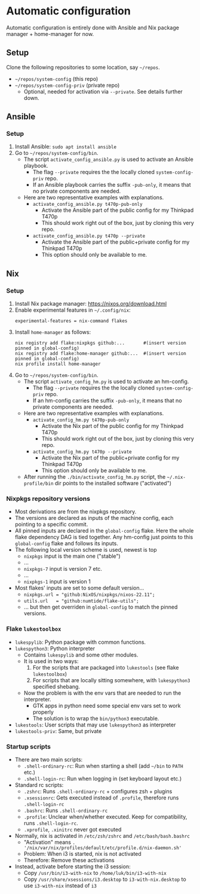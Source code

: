 # Automatic configuration
Automatic configuration is entirely done with Ansible and Nix package manager + home-manager for now.

## Setup
Clone the following repositories to some location, say `~/repos`.
- `~/repos/system-config` (this repo)
- `~/repos/system-config-priv` (private repo)
    - Optional, needed for activation via `--private`. See details further down.

## Ansible

### Setup
1. Install Ansible: `sudo apt install ansible`
2. Go to `~/repos/system-config/bin`.
    - The script `activate_config_ansible.py` is used to activate an Ansible playbook.
        - The flag `--private` requires the the locally cloned `system-config-priv` repo.
        - If an Ansible playbook carries the suffix `-pub-only`, it means that no private components are needed.
    - Here are two representative examples with explanations.
        - `activate_config_ansible.py t470p-pub-only`
            - Activate the Ansible part of the public config for my Thinkpad T470p
            - This should work right out of the box, just by cloning this very repo.
        - `activate_config_ansible.py t470p --private`
            - Activate the Ansible part of the public+private config for my Thinkpad T470p
            - This option should only be available to me. 


## Nix

### Setup
1. Install Nix package manager: https://nixos.org/download.html
2. Enable experimental features in `~/.config/nix`:
    ```
    experimental-features = nix-command flakes
    ```
3. Install `home-manager` as follows:
    ```
    nix registry add flake:nixpkgs github:...       #(insert version pinned in global-config)
    nix registry add flake:home-manager github:...  #(insert version pinned in global-config)
    nix profile install home-manager
    ```
4. Go to `~/repos/system-config/bin`.
    - The script `activate_config_hm.py` is used to activate an hm-config.
        - The flag `--private` requires the the locally cloned `system-config-priv` repo.
        - If an hm-config carries the suffix `-pub-only`, it means that no private components are needed.
    - Here are two representative examples with explanations.
        - `activate_config_hm.py t470p-pub-only`
            - Activate the Nix part of the public config for my Thinkpad T470p
            - This should work right out of the box, just by cloning this very repo.
        - `activate_config_hm.py t470p --private`
            - Activate the Nix part of the public+private config for my Thinkpad T470p
            - This option should only be available to me. 
    - After running the `./bin/activate_config_hm.py` script, the `~/.nix-profile/bin` dir points to the installed software ("activated")


### Nixpkgs repository versions
- Most derivations are from the nixpkgs repository.
- The versions are declared as inputs of the machine config, each pointing to a specific commit.
- All pinned inputs are declared in the `global-config` flake. Here the whole flake dependency DAG is tied together. Any hm-config just points to this `global-config` flake and follows its inputs.  
- The following local version scheme is used, newest is top
    - `nixpkgs` input is the main one ("stable")
    - ...
    - `nixpkgs-7` input is version 7 etc.
    - ...
    - `nixpkgs-1` input is version 1
- Most flakes' inputs are set to some default version...
    - `nixpkgs.url = "github:NixOS/nixpkgs/nixos-22.11";`
    - `utils.url   = "github:numtide/flake-utils";`
    - ... but then get overriden in `global-config` to match the pinned versions.


### Flake `lukestoolbox`
- `lukespylib`: Python package with common functions. 
- `lukespython3`: Python interpreter
    - Contains `lukespylib` and some other modules.
    - It is used in two ways:
        1. For the scripts that are packaged into `lukestools` (see flake `lukestoolbox`)
        2. For scripts that are locally sitting somewhere, with `lukespython3` specified shebang.
    - Now the problem is with the env vars that are needed to run the interpreter.
        - GTK apps in python need some special env vars set to work properly
        - The solution is to wrap the `bin/python3` executable.
- `lukestools`: User scripts that may use `lukespython3` as interpreter
- `lukestools-priv`: Same, but private


### Startup scripts
- There are two main scripts:
    - `.shell-ordinary-rc`: Run when starting a shell (add `~/bin` to `PATH` etc.)
    - `.shell-login-rc`: Run when logging in (set keyboard layout etc.)
- Standard rc scripts:
    - `.zshrc`: Runs `.shell-ordinary-rc` + configures zsh + plugins
    - `.xsessionrc`: Gets executed instead of `.profile`, therefore runs `.shell-login-rc`
    - `.bashrc`: Runs `.shell-ordinary-rc`
    - `.profile`: Unclear when/whether executed. Keep for compatibility, runs `.shell-login-rc`.
    - `.xprofile`, `.xinitrc` never got executed
- Normally, nix is activated in `/etc/zsh/zshrc` and `/etc/bash/bash.bashrc`
    - "Activation" means `. '/nix/var/nix/profiles/default/etc/profile.d/nix-daemon.sh'` 
    - Problem: When i3 is started, nix is not activated
    - Therefore: Remove these activations
- Instead, activate before starting the i3 session: 
    - Copy `/usr/bin/i3-with-nix` to `/home/luk/bin/i3-with-nix`
    - Copy `/usr/share/xsessions/i3.desktop` to `i3-with-nix.desktop` to use `i3-with-nix` instead of `i3`
